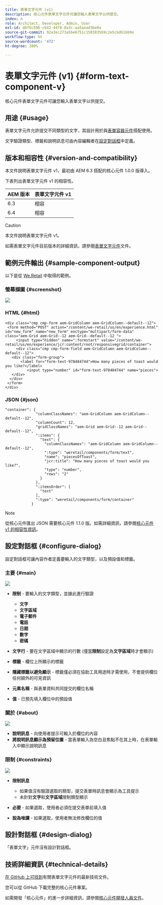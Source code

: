 ```yaml
---
title: 表單文字元件 (v1)
description: 核心元件表單文字元件可讓您輸入表單文字以供提交。
index: n
role: Architect, Developer, Admin, User
exl-id: d6fbc596-cb42-4478-8a3c-aa5aead3be0a
source-git-commit: 92a3ec273a5be6751c1503835b9c2e5cbd61bb9e
workflow-type: ht
source-wordcount: '472'
ht-degree: 100%

---
```



# 表單文字元件 (v1) {#form-text-component-v}

核心元件表單文字元件可讓您輸入表單文字以供提交。

## 用途 {#usage}

表單文字元件允許提交不同類型的文字，其設計用於與[表單容器元件](form-container-v1.md)搭配使用。

文字驗證類型、標籤和說明訊息可由內容編輯者在[設定對話框](#configure-dialog)中定義。

## 版本和相容性 {#version-and-compatibility}

本文件說明表單文字元件 v1，最初由 AEM 6.3 搭配的核心元件 1.0.0 版導入。

下表列出表單文字元件 v1 的相容性。

| AEM 版本 | 表單文字元件 v1 |
|--- |--- |
| 6.3 | 相容 |
| 6.4 | 相容 |

>[!CAUTION]
>
>本文件說明表單文字元件 v1。
>
>如需表單文字元件目前版本的詳細資訊，請參閱[表單文字元件](/help/components/forms/form-text.md)文件。

## 範例元件輸出 {#sample-component-output}

以下是從 [We.Retail](https://helpx.adobe.com/tw/experience-manager/6-4/sites/developing/using/we-retail.html) 中取得的範例。

### 螢幕擷圖 {#screenshot}

![](/help/assets/chlimage_1-22.png)

### HTML {#html}

```
<div class="cmp cmp-form aem-GridColumn aem-GridColumn--default--12">
 <form method="POST" action="/content/we-retail/us/en/experience.html" id="new_form" name="new_form" enctype="multipart/form-data" class="aem-Grid aem-Grid--12 aem-Grid--default--12 ">
     <input type="hidden" name=":formstart" value="/content/we-retail/us/en/experience/jcr:content/root/responsivegrid/container">
     <div class="cmp cmp-form-field aem-GridColumn aem-GridColumn--default--12">
   <div class="form-group">
       <label for="form-text-978484744">How many pieces of toast would you like?</label>
          <input type="number" id="form-text-978484744" name="pieces">
   </div>
  </div>
 </form>
</div>
```

### JSON {#json}

```
"container": {
              "columnClassNames": "aem-GridColumn aem-GridColumn--default--12",
              "columnCount": 12,
              "gridClassNames": "aem-Grid aem-Grid--12 aem-Grid--default--12",
              ":items": {
                "text": {
                  "columnClassNames": "aem-GridColumn aem-GridColumn--default--12",
                  ":type": "weretail/components/form/text",
                  "name": "piecesOfToast",
                  "jcr:title": "How many pieces of toast would you like?",
                  "type": "number",
                  "rows": "2"
                }
              },
              ":itemsOrder": [
                "text"
              ],
              ":type": "weretail/components/form/container"
            }
```

>[!NOTE]
>
>從核心元件匯出 JSON 需要核心元件 1.1.0 版。如需詳細資訊，請參閱[核心元件 v1 的相容性資訊](/help/versions.md)。

## 設定對話框 {#configure-dialog}

設定對話框可讓內容作者定義要輸入的文字類型，以及預設值和標籤。

### 主要 {#main}

![](/help/assets/chlimage_1-23.png)

* **限制** - 要輸入的文字類型，並據此進行驗證

   * **文字**
   * **文字區域**
   * **電子郵件**
   * **電話**
   * **日期**
   * **數字**
   * **密碼**

* **文字行** - 要在文字區域中顯示的行數 (僅當&#x200B;**限制**&#x200B;設定為&#x200B;**文字區域**&#x200B;時才會顯示)

* **標籤** - 欄位上所顯示的標籤
* **隱藏標籤以避免顯示** - 標籤僅必須在協助工具用途時才需使用，不會提供欄位任何額外的可見資訊
* **元素名稱** - 與表單資料共同提交的欄位名稱
* **值** - 已預先填入欄位中的預設值

### 關於 {#about}

![](/help/assets/chlimage_1-24.png)

* **說明訊息** - 向使用者提示可輸入於欄位的內容
* **將說明訊息顯示為預留位置** - 當表單輸入為空白且焦點不在其上時，在表單輸入中顯示說明訊息

### 限制 {#constraints}

![](/help/assets/chlimage_1-25.png)

* **限制訊息**

   * 如果值沒有驗證選取的類型，提交表單時訊息會顯示為工具提示
   * 未針對&#x200B;**文字**&#x200B;和&#x200B;**文字區域**&#x200B;限制類型顯示

* **必要** - 如果選取，使用者必須在提交表單前填入值
* **設為唯讀** - 如果選取，使用者無法修改欄位的值

## 設計對話框 {#design-dialog}

「表單文字」元件沒有設計對話框。

## 技術詳細資訊 {#technical-details}

[在 GitHub 上可找到](https://github.com/adobe/aem-core-wcm-components/tree/master/content/src/content/jcr_root/apps/core/wcm/components/form/text/v1/text)有關表單文字元件的最新技術文件。

您可以從 GitHub 下載完整的核心元件專案。

如需開發「核心元件」的進一步詳細資訊，請參閱[核心元件開發人員文件](/help/developing/overview.md)。
